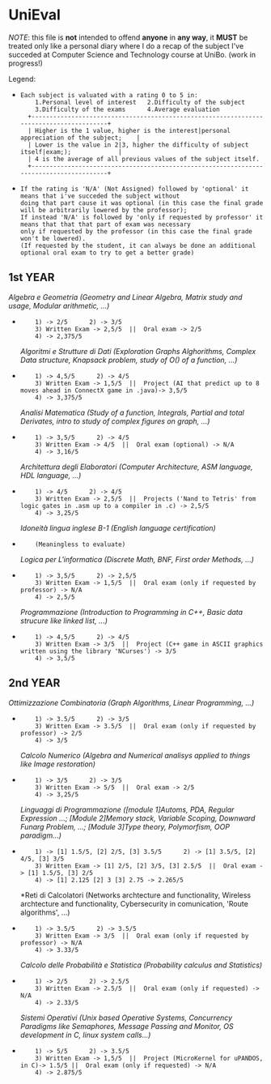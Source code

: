 # UniEval
_NOTE_: this file is **not** intended to offend **anyone** in **any way**, it **MUST** be treated only like a personal diary where I do a recap of the subject I've succeded at Computer Science and Technology course at UniBo. (work in progress!)

Legend: 
+     Each subject is valuated with a rating 0 to 5 in:
          1.Personal level of interest   2.Difficulty of the subject
          3.Difficulty of the exams      4.Average evaluation
        +----------------------------------------------------------------------------------------+
        | Higher is the 1 value, higher is the interest|personal appreciation of the subject;    |
        | Lower is the value in 2|3, higher the difficulty of subject itself|exam;);             |
        | 4 is the average of all previous values of the subject itself.
        +----------------------------------------------------------------------------------------+
+     If the rating is 'N/A' (Not Assigned) followed by 'optional' it means that i've succeded the subject without
      doing that part cause it was optional (in this case the final grade will be arbitrarily lowered by the professor);
      If instead 'N/A' is followed by 'only if requested by professor' it means that that that part of exam was necessary
      only if requested by the professor (in this case the final grade won't be lowered).
      (If requested by the student, it can always be done an additional optional oral exam to try to get a better grade)

## 1st YEAR

  *Algebra e Geometria (Geometry and Linear Algebra, Matrix study and usage, Modular arithmetic, ...)*
+         1) -> 2/5      2) -> 3/5
          3) Written Exam -> 2,5/5  ||  Oral exam -> 2/5
          4) -> 2,375/5

  *Algoritmi e Strutture di Dati (Exploration Graphs Alghorithms, Complex Data structure, Knapsack problem, study of O() of a function, ...)*
+         1) -> 4,5/5      2) -> 4/5
          3) Written Exam -> 1,5/5  ||  Project (AI that predict up to 8 moves ahead in ConnectX game in .java)-> 3,5/5
          4) -> 3,375/5

  *Analisi Matematica (Study of a function, Integrals, Partial and total Derivates, intro to study of complex figures on graph, ...)*
+         1) -> 3,5/5      2) -> 4/5
          3) Written Exam -> 4/5  ||  Oral exam (optional) -> N/A
          4) -> 3,16/5

  *Architettura degli Elaboratori (Computer Architecture, ASM language, HDL language, ...)*
+         1) -> 4/5      2) -> 4/5
          3) Written Exam -> 2,5/5  ||  Projects ('Nand to Tetris' from logic gates in .asm up to a compiler in .c) -> 2,5/5
          4) -> 3,25/5

  *Idoneità lingua inglese B-1 (English language certification)*
+         (Meaningless to evaluate)

  *Logica per L'informatica (Discrete Math, BNF, First order Methods, ...)*
+         1) -> 3,5/5      2) -> 2,5/5
          3) Written Exam -> 1,5/5  ||  Oral exam (only if requested by professor) -> N/A
          4) -> 2,5/5

  *Programmazione (Introduction to Programming in C++, Basic data strucure like linked list, ...)*
+         1) -> 4,5/5      2) -> 4/5
          3) Written Exam -> 3/5  ||  Project (C++ game in ASCII graphics written using the library 'NCurses') -> 3/5
          4) -> 3,5/5

## 2nd YEAR

  *Ottimizzazione Combinatoria (Graph Algorithms, Linear Programming, ...)*
+         1) -> 3.5/5      2) -> 3/5
          3) Written Exam -> 3.5/5  ||  Oral exam (only if requested by professor) -> 2/5
          4) -> 3/5

  *Calcolo Numerico (Algebra and Numerical analisys applied to things like Image restoration)*
+         1) -> 3/5      2) -> 3/5
          3) Written Exam -> 5/5  ||  Oral exam -> 2/5
          4) -> 3,25/5

  *Linguaggi di Programmazione ([module 1]Automs, PDA, Regular Expression ...; [Module 2]Memory stack, Variable Scoping, Downward Funarg Problem, ...; [Module 3]Type theory, Polymorfism, OOP paradigm...)*
+         1) -> [1] 1.5/5, [2] 2/5, [3] 3.5/5      2) -> [1] 3.5/5, [2] 4/5, [3] 3/5
          3) Written Exam -> [1] 2/5, [2] 3/5, [3] 2.5/5  ||  Oral exam -> [1] 1.5/5, [3] 2/5
          4) -> [1] 2.125 [2] 3 [3] 2.75 -> 2.265/5

  *Reti di Calcolatori (Networks archtecture and functionality, Wireless archtecture and functionality, Cybersecurity in comunication, 'Route algorithms', ...)
+         1) -> 3.5/5      2) -> 3.5/5
          3) Written Exam -> 3/5  ||  Oral exam (only if requested by professor) -> N/A
          4) -> 3.33/5

  *Calcolo delle Probabilità e Statistica (Probability calculus and Statistics)*
+         1) -> 2/5      2) -> 2.5/5
          3) Written Exam -> 2.5/5  ||  Oral exam (only if requested) -> N/A
          4) -> 2.33/5      

  *Sistemi Operativi (Unix based Operative Systems, Concurrency Paradigms like Semaphores, Message Passing and Monitor, OS development in C, linux system calls...)*
+         1) -> 5/5      2) -> 3.5/5
          3) Written Exam -> 1,5/5  ||  Project (MicroKernel for uPANDOS, in C)-> 1.5/5 ||  Oral exam (only if requested) -> N/A
          4) -> 2.875/5
